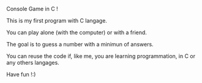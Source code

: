 
Console Game in C !

This is my first program with C langage.

You can play alone (with the computer) or with a friend.

The goal is to guess a number with a minimun of answers.

You can reuse the code if, like me, you are learning programmation, in C or any others langages.

Have fun !:)
